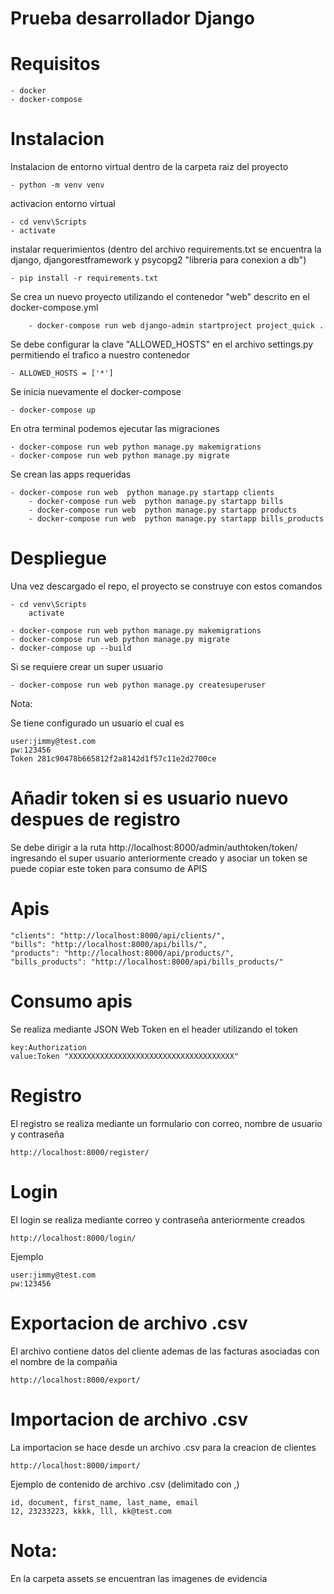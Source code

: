 # Prueba desarrollador Django

# Requisitos
    - docker 
    - docker-compose

# Instalacion 

Instalacion de entorno virtual dentro de la carpeta raiz del proyecto
    	
	- python -m venv venv

activacion entorno virtual 
	
	- cd venv\Scripts
	- activate

instalar requerimientos (dentro del archivo requirements.txt se encuentra la django, djangorestframework y psycopg2 "libreria para conexion a db")
   	
	- pip install -r requirements.txt

Se crea un nuevo proyecto utilizando el contenedor "web" descrito en el docker-compose.yml
    
    	- docker-compose run web django-admin startproject project_quick . 

Se debe configurar la clave "ALLOWED_HOSTS"  en el archivo settings.py permitiendo el trafico a nuestro contenedor
    	
	- ALLOWED_HOSTS = ['*']

Se inicia nuevamente el docker-compose
	
	- docker-compose up

En  otra terminal podemos ejecutar las migraciones 
	
	- docker-compose run web python manage.py makemigrations
	- docker-compose run web python manage.py migrate

Se crean las apps requeridas 
    	
	- docker-compose run web  python manage.py startapp clients
    	- docker-compose run web  python manage.py startapp bills
    	- docker-compose run web  python manage.py startapp products
    	- docker-compose run web  python manage.py startapp bills_products

# Despliegue 

Una vez descargado el repo, el proyecto se construye con estos comandos

	- cd venv\Scripts
	    activate
	
	- docker-compose run web python manage.py makemigrations
	- docker-compose run web python manage.py migrate
	- docker-compose up --build
	
Si se requiere crear un super usuario

	- docker-compose run web python manage.py createsuperuser
Nota:

Se tiene configurado un usuario el cual es
    
    user:jimmy@test.com
    pw:123456
    Token 281c90478b665812f2a8142d1f57c11e2d2700ce
    
# Añadir token si es usuario nuevo despues de registro
Se debe dirigir a la ruta http://localhost:8000/admin/authtoken/token/ ingresando el super usuario anteriormente creado y asociar un token se puede copiar este token para consumo de APIS

# Apis
    "clients": "http://localhost:8000/api/clients/",
    "bills": "http://localhost:8000/api/bills/",
    "products": "http://localhost:8000/api/products/",
    "bills_products": "http://localhost:8000/api/bills_products/"

# Consumo apis

Se realiza mediante JSON Web Token en el header utilizando el token

    key:Authorization
    value:Token "XXXXXXXXXXXXXXXXXXXXXXXXXXXXXXXXXXXXX"

# Registro

El registro se realiza mediante un formulario con correo, nombre de usuario y contraseña 

    http://localhost:8000/register/

# Login 

El login se realiza mediante correo y contraseña anteriormente creados

    http://localhost:8000/login/
Ejemplo

    user:jimmy@test.com
    pw:123456

# Exportacion de archivo .csv

El archivo contiene datos del cliente ademas de las facturas asociadas con el nombre de la compañia
    
    http://localhost:8000/export/

# Importacion de archivo .csv

La importacion se hace desde un archivo .csv para la creacion de clientes
    	
    http://localhost:8000/import/

Ejemplo de contenido de archivo .csv (delimitado con ,)
    
    id, document, first_name, last_name, email
    12, 23233223, kkkk, lll, kk@test.com

# Nota:

En la carpeta assets se encuentran las imagenes de evidencia
